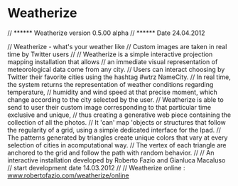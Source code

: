 Weatherize
==========


// ****** Weatherize version 0.5.00 alpha 
// ****** Date 24.04.2012

// Weatherize - what's your weather like
// Custom images are taken in real time by Twitter users
//
// Weatherize is a simple interactive projection mapping installation that allows 
// an immediate visual representation of meteorological data come from any city. 
// Users can interact choosing by Twitter their favorite cities using the hashtag #wtrz NameCity. 
// In real time, the system returns the representation of weather conditions regarding temperature, 
// humidity and wind speed at that precise moment, which change according to the city selected by the user. 
// Weatherize is able to send to user their custom image corresponding to that particular time exclusive and unique, 
// thus creating a generative web piece containing the collection of all the photos. 
// It 'can' map 'objects or structures that follow the regularity of a grid, using a simple dedicated interface for the Ipad. 
// The patterns generated by triangles create unique colors that vary at every selection of cities in acomputational way. 
// The vertex of each triangle are anchored to the grid and follow the path with random behavior.
//
// An interactive installation developed by Roberto Fazio and Gianluca Macaluso
// start development date 14.03.2012 
//
// Weatherize online : www.robertofazio.com/weatherize/online